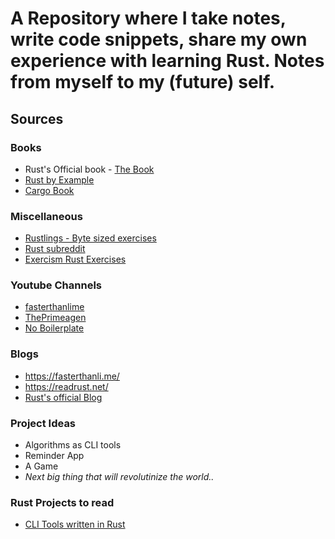 # A Repository where I take notes, write code snippets, share my own experience with learning Rust. Notes from myself to my (future) self.

## Sources
### Books
 - Rust's Official book - [The Book](https://doc.rust-lang.org/stable/book/title-page.html)
 - [Rust by Example](https://doc.rust-lang.org/rust-by-example/)
 - [Cargo Book](https://doc.rust-lang.org/cargo/index.html)


### Miscellaneous
 - [Rustlings - Byte sized exercises](https://github.com/rust-lang/rustlings)
 - [Rust subreddit](https://www.reddit.com/r/rust/)
 - [Exercism Rust Exercises](https://exercism.org/tracks/rust/exercises/)

### Youtube Channels
 - [fasterthanlime](https://www.youtube.com/@fasterthanlime)
 - [ThePrimeagen](https://www.youtube.com/@ThePrimeagen)
 - [No Boilerplate](https://www.youtube.com/@NoBoilerplate)

### Blogs
 - https://fasterthanli.me/
 - https://readrust.net/
 - [Rust's official Blog](https://blog.rust-lang.org/inside-rust/)

### Project Ideas
 - Algorithms as CLI tools
 - Reminder App
 - A Game
 - _Next big thing that will revolutinize the world.._

### Rust Projects to read
 - [CLI Tools written in Rust](https://gist.github.com/sts10/daadbc2f403bdffad1b6d33aff016c0a)